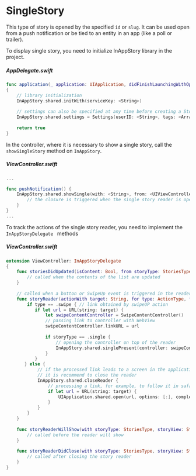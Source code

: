 # SingleStory

This type of story is opened by the specified `id` or `slug`. It can be used open from a push notification or be tied to an entity in an app (like a poll or trailer).

To display single story, you need to initialize InAppStory library in the project.

##### AppDelegate.swift
```swift
func application(_ application: UIApplication, didFinishLaunchingWithOptions launchOptions: [UIApplication.LaunchOptionsKey: Any]?) -> Bool
{
    // library initialization
    InAppStory.shared.initWith(serviceKey: <String>)
     
    // settings can also be specified at any time before creating a StoryView or calling individual stories 
    InAppStory.shared.settings = Settings(userID: <String>, tags: <Array<String>>)
    
    return true
}
```

In the controller, where it is necessary to show a single story, call the `showSingleStory` method on `InAppStory`.

##### ViewController.swift

```swift 
... 

func pushNotification() {
    InAppStory.shared.showSingle(with: <String>, from: <UIViewController>, delegate: <InAppStoryDelegate>) {
        // the closure is triggered when the single story reader is opened
    }
}
...
```

To track the actions of the single story reader, you need to implement the `InAppStoryDelegate ` methods

##### ViewController.swift

```swift 
extension ViewController: InAppStoryDelegate
{
    func storiesDidUpdated(isContent: Bool, from storyType: StoriesType, storyView: StoryView?) {
        // called when the contents of the list are updated
    }
    
    // called when a button or SwipeUp event is triggered in the reader
    func storyReader(actionWith target: String, for type: ActionType, from storyType: StoriesType, storyView: StoryView?) {
        if type == .swipe { // link obtained by swipeUP action
           if let url = URL(string: target) {
               let swipeContentController = SwipeContentController()
               // passing link to controller with WebView
               swipeContentController.linkURL = url
               
               if storyType == .single {
	               // opening the controller on top of the reader
	               InAppStory.shared.singlePresent(controller: swipeContentController)
               }
           }
       } else {
            // if the processed link leads to a screen in the application, 
            // it is recommend to close the reader
            InAppStory.shared.closeReader {
                // processing a link, for example, to follow it in safari
                if let url = URL(string: target) {
                    UIApplication.shared.open(url, options: [:], completionHandler: nil)
                }
            }
        }
    }
    
    func storyReaderWillShow(with storyType: StoriesType, storyView: StoryView?) { 
        // called before the reader will show
    }
    
    func storyReaderDidClose(with storyType: StoriesType, storyView: StoryView?) { 
        // called after closing the story reader
    }
}
```